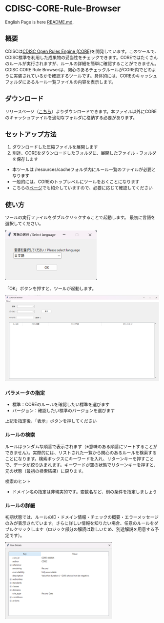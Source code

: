 # CDISC-CORE-Rule-Browser

English Page is here [README.md](https://github.com/HajimeShimizu/CDISC-CORE-Rule-Browser/blob/main/README.md).

## 概要
CDISCは[CDISC Open Rules Engine (CORE)](https://github.com/cdisc-org/cdisc-rules-engine)を開発しています。このツールで、CDISC標準を利用した成果物の妥当性をチェックできます。COREではたくさんのルールが実行されますが、ルールの詳細を簡単に確認することができません。CDISC CORE Rule Browserは、関心のあるチェックルールがCORE内でどのように実装されているかを確認するツールです。具体的には、COREのキャッシュフォルダにあるルール一覧ファイルの内容を表示します。

## ダウンロード
リリースページ（[こちら](https://github.com/HajimeShimizu/CDISC-CORE-Rule-Browser/releases)）よりダウンロードできます。本ファイル以外にCOREのキャッシュファイルを適切なフォルダに格納する必要があります。

## セットアップ方法
1. ダウンロードした圧縮ファイルを展開します
2. 別途、COREをダウンロードしたフォルダに、展開したファイル・フォルダを保存します
  - 本ツールは /resources/cacheフォルダ内にルール一覧のファイルが必要となります
  - 一般的には、COREのトップレベルにツールをおくことになります
  - こちらの[ページ](https://note.com/cdisc/n/n2e23f6e1dad1)でも紹介していますので、必要に応じて確認してください

## 使い方
ツールの実行ファイルをダブルクリックすることで起動します。
最初に言語を選択してください。

<img width="300" alt="image" src="core_rule_browser_lang.png">

「OK」ボタンを押すと、ツールが起動します。

<img width="600" alt="image" src="core_rule_browser.png">

### パラメータの指定
- 標準：COREのルールを確認したい標準を選びます
- バージョン：確認したい標準のバージョンを選びます

上記を指定後、「表示」ボタンを押してください

### ルールの検索
ルールはランダムな順番で表示されます（※意味のある順番にソートすることができません）。実際的には、リストされた一覧から関心のあるルールを検索することになります。検索ボックスにキーワードを入れ、リターンキーを押すことで、データが絞り込まれます。キーワードが空の状態でリターンキーを押すと、元の状態（最初の検索結果）に戻ります。

検索のヒント
- ドメイン名の指定は非現実的です。変数名など、別の条件を指定しましょう

### ルールの詳細
初期状態では、ルールのID・ドメイン情報・チェックの概要・エラーメッセージのみが表示されています。さらに詳しい情報を知りたい場合、任意のルールをダブルクリックします（ロジック部分の解読は難しいため、別途解説を用意する予定です）。

<img width="350" alt="image" src="core_rule_browser_detail.png">

